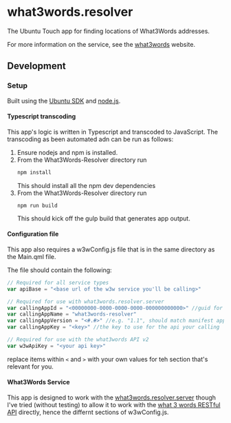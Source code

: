 # what3words.resolver
The Ubuntu Touch app for finding locations of What3Words addresses.

For more information on the service, see the [what3words](http://what3words.com) website.

## Development

### Setup

Built using the [Ubuntu SDK](https://developer.ubuntu.com/en/phone/platform/sdk/) and [node.js](https://nodejs.org).

#### Typescript transcoding

This app's logic is written in Typescript and transcoded to JavaScript.
The transcoding as been automated adn can be run as follows:

1. Ensure nodejs and npm is installed.
2. From the What3Words-Resolver directory run
    ```bash
    npm install
    ```
    This should install all the npm dev dependencies
3. From the What3Words-Resolver directory run
    ```
    npm run build
    ```
    This should kick off the gulp build that generates app output.
 
#### Configuration file

This app also requires a w3wConfig.js file that is in the same directory as the Main.qml file.

The file should contain the following:

```javascript
// Required for all service types
var apiBase = "<base url of the w3w service you'll be calling>"

// Required for use with what3words.resolver.server
var callingAppId = "<00000000-0000-0000-0000-000000000000>" //guid for this version of what3words resolver
var callingAppName = "what3words-resolver"
var callingAppVersion = "<#.#>" //e.g. "1.1", should match manifest app version
var callingAppKey = "<key>" //the key to use for the api your calling

// Required for use with the what3words API v2
var w3wApiKey = "<your api key>"
```
replace items within `<` and `>` with your own values for teh section that's relevant for you.

#### What3Words Service

This app is designed to work with the [what3words.resolver.server](https://github.com/SiCoe/what3words.resolver.server)
though I've tried (without testing) to allow it to work with the [what 3 words RESTful API](https://docs.what3words.com/api/v2/) directly, hence the differnt sections of w3wConfig.js.
